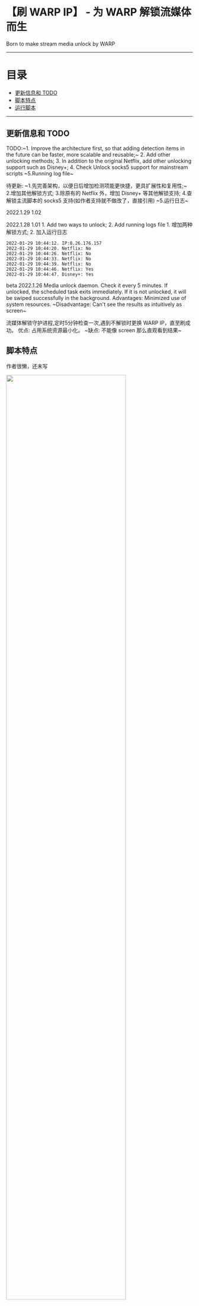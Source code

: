 # 【刷 WARP IP】 - 为 WARP 解锁流媒体而生
Born to make stream media unlock by WARP 

* * *

# 目录

- [更新信息和 TODO](README.md#更新信息和-todo)
- [脚本特点](README.md#脚本特点)
- [运行脚本](README.md#运行脚本)

* * *

## 更新信息和 TODO
TODO:~1. Improve the architecture first, so that adding detection items in the future can be faster, more scalable and reusable;~ 2. Add other unlocking methods; 3. In addition to the original Netflix, add other unlocking support such as Disney+; 4. Check Unlock socks5 support for mainstream scripts ~5.Running log file~
   
待更新: ~1.先完善架构，以便日后增加检测项能更快捷，更具扩展性和复用性;~ 2.增加其他解锁方式; 3.除原有的 Netflix 外，增加 Disney+ 等其他解锁支持; 4.查解锁主流脚本的 socks5 支持(如作者支持就不做改了，直接引用) ~5.运行日志~

2022.1.29 1.02

2022.1.28 1.01 1. Add two ways to unlock; 2. Add running logs file 1. 增加两种解锁方式; 2. 加入运行日志
```
2022-01-29 10:44:12. IP:8.26.176.157
2022-01-29 10:44:20. Netflix: No
2022-01-29 10:44:26. Netflix: No
2022-01-29 10:44:33. Netflix: No
2022-01-29 10:44:39. Netflix: No
2022-01-29 10:44:46. Netflix: Yes
2022-01-29 10:44:47. Disney+: Yes
```

beta 2022.1.26 Media unlock daemon. Check it every 5 minutes. If unlocked, the scheduled task exits immediately. If it is not unlocked, it will be swiped successfully in the background. Advantages: Minimized use of system resources. ~Disadvantage: Can't see the results as intuitively as screen~

流媒体解锁守护进程,定时5分钟检查一次,遇到不解锁时更换 WARP IP，直至刷成功。 优点: 占用系统资源最小化。 ~缺点: 不能像 screen 那么直观看到结果~

## 脚本特点
作者很懒，还未写    

<img src="https://user-images.githubusercontent.com/62703343/151590856-7957f0fa-c6dd-4b83-9425-f6a2eb1ca53e.png" width="80%" />

## 运行脚本

```
bash <(curl -sSL https://raw.githubusercontent.com/fscarmen/warp_unlock/main/unlock.sh)
```

